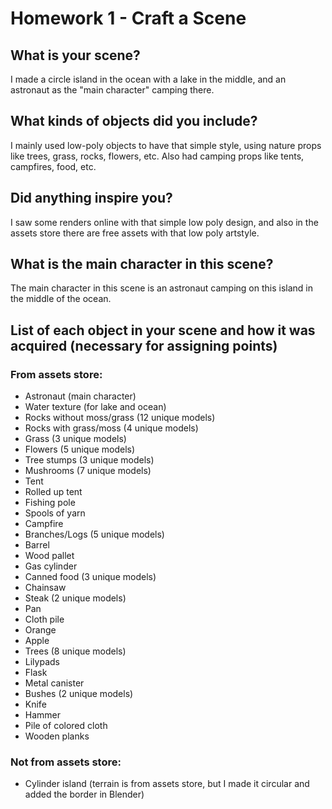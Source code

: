 # Homework 1 - Craft a Scene
## What is your scene?
I made a circle island in the ocean with a lake in the middle, and an astronaut as the "main character" camping there.
## What kinds of objects did you include?
I mainly used low-poly objects to have that simple style, using nature props like trees, grass, rocks, flowers, etc. Also had camping props like tents, campfires, food, etc.
## Did anything inspire you?
I saw some renders online with that simple low poly design, and also in the assets store there are free assets with that low poly artstyle.
## What is the main character in this scene?
The main character in this scene is an astronaut camping on this island in the middle of the ocean.
## List of each object in your scene and how it was acquired (necessary for assigning points)
### From assets store:
 - Astronaut (main character)
 - Water texture (for lake and ocean)
 - Rocks without moss/grass (12 unique models)
 - Rocks with grass/moss (4 unique models)
 - Grass (3 unique models)
 - Flowers (5 unique models)
 - Tree stumps (3 unique models)
 - Mushrooms (7 unique models)
 - Tent
 - Rolled up tent
 - Fishing pole
 - Spools of yarn
 - Campfire
 - Branches/Logs (5 unique models)
 - Barrel
 - Wood pallet
 - Gas cylinder
 - Canned food (3 unique models)
 - Chainsaw
 - Steak (2 unique models)
 - Pan
 - Cloth pile
 - Orange
 - Apple
 - Trees (8 unique models)
 - Lilypads
 - Flask
 - Metal canister
 - Bushes (2 unique models)
 - Knife
 - Hammer
 - Pile of colored cloth
 - Wooden planks
### Not from assets store:
 - Cylinder island (terrain is from assets store, but I made it circular and added the border in Blender)
